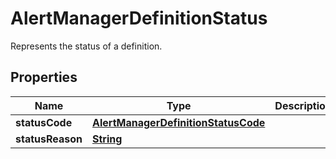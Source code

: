 

# AlertManagerDefinitionStatus

Represents the status of a definition.

## Properties

| Name | Type | Description | Notes |
|------------ | ------------- | ------------- | -------------|
|**statusCode** | [**AlertManagerDefinitionStatusCode**](AlertManagerDefinitionStatusCode.md) |  |  |
|**statusReason** | [**String**](String.md) |  |  [optional] |



